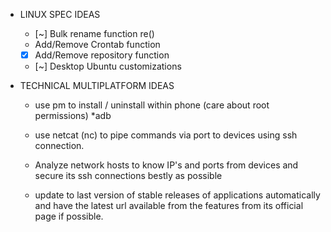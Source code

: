 - LINUX SPEC IDEAS
	- [~] Bulk rename function re()
	- Add/Remove Crontab function
	- [x] Add/Remove repository function
	- [~] Desktop Ubuntu customizations

- TECHNICAL MULTIPLATFORM IDEAS
	- use pm to install / uninstall within phone (care about root permissions) *adb

	- use netcat (nc) to pipe commands via port to devices using ssh connection.

	- Analyze network hosts to know IP's and ports from devices and secure its ssh connections bestly as possible

	- update to last version of stable releases of applications automatically and have the latest url available from the features from its official page if possible.



